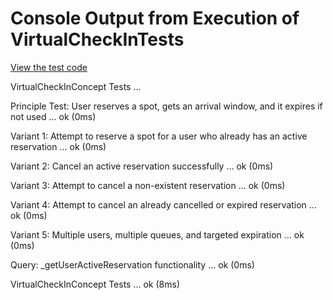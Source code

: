   # Console Output from Execution of VirtualCheckInTests 
  
  [View the test code](/Users/guangwenzhou/Desktop/6.1040/gz_linelens_backend/src/concepts/VirtualCheckIn/VirtualCheckInConcept.test.ts)
  
  VirtualCheckInConcept Tests ...

  Principle Test: User reserves a spot, gets an arrival window, and it expires if not used ... ok (0ms)

  Variant 1: Attempt to reserve a spot for a user who already has an active reservation ... ok (0ms)

  Variant 2: Cancel an active reservation successfully ... ok (0ms)

  Variant 3: Attempt to cancel a non-existent reservation ... ok (0ms)

  Variant 4: Attempt to cancel an already cancelled or expired reservation ... ok (0ms)

  Variant 5: Multiple users, multiple queues, and targeted expiration ... ok (0ms)

  Query: _getUserActiveReservation functionality ... ok (0ms)

  VirtualCheckInConcept Tests ... ok (8ms)
